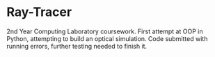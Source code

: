 # Ray-Tracer
2nd Year Computing Laboratory coursework. First attempt at OOP in Python, attempting to build an optical simulation. Code submitted with running errors, further testing needed to finish it.

